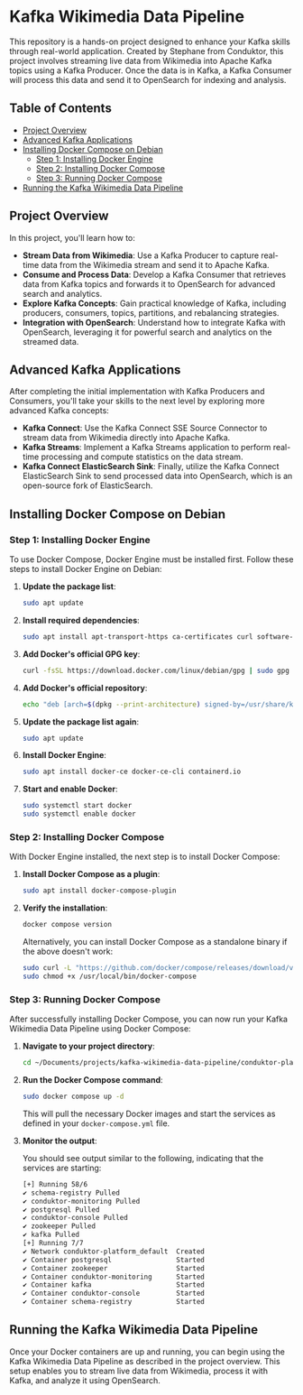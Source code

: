 # Kafka Wikimedia Data Pipeline

This repository is a hands-on project designed to enhance your Kafka skills through real-world application. Created by Stephane from Conduktor, this project involves streaming live data from Wikimedia into Apache Kafka topics using a Kafka Producer. Once the data is in Kafka, a Kafka Consumer will process this data and send it to OpenSearch for indexing and analysis.

## Table of Contents
- [Project Overview](#project-overview)
- [Advanced Kafka Applications](#advanced-kafka-applications)
- [Installing Docker Compose on Debian](#installing-docker-compose-on-debian)
    - [Step 1: Installing Docker Engine](#step-1-installing-docker-engine)
    - [Step 2: Installing Docker Compose](#step-2-installing-docker-compose)
    - [Step 3: Running Docker Compose](#step-3-running-docker-compose)
- [Running the Kafka Wikimedia Data Pipeline](#running-the-kafka-wikimedia-data-pipeline)

## Project Overview

In this project, you'll learn how to:

- **Stream Data from Wikimedia**: Use a Kafka Producer to capture real-time data from the Wikimedia stream and send it to Apache Kafka.
- **Consume and Process Data**: Develop a Kafka Consumer that retrieves data from Kafka topics and forwards it to OpenSearch for advanced search and analytics.
- **Explore Kafka Concepts**: Gain practical knowledge of Kafka, including producers, consumers, topics, partitions, and rebalancing strategies.
- **Integration with OpenSearch**: Understand how to integrate Kafka with OpenSearch, leveraging it for powerful search and analytics on the streamed data.

## Advanced Kafka Applications

After completing the initial implementation with Kafka Producers and Consumers, you'll take your skills to the next level by exploring more advanced Kafka concepts:

- **Kafka Connect**: Use the Kafka Connect SSE Source Connector to stream data from Wikimedia directly into Apache Kafka.
- **Kafka Streams**: Implement a Kafka Streams application to perform real-time processing and compute statistics on the data stream.
- **Kafka Connect ElasticSearch Sink**: Finally, utilize the Kafka Connect ElasticSearch Sink to send processed data into OpenSearch, which is an open-source fork of ElasticSearch.

## Installing Docker Compose on Debian

### Step 1: Installing Docker Engine

To use Docker Compose, Docker Engine must be installed first. Follow these steps to install Docker Engine on Debian:

1. **Update the package list**:

    ```bash
    sudo apt update
    ```

2. **Install required dependencies**:

    ```bash
    sudo apt install apt-transport-https ca-certificates curl software-properties-common
    ```

3. **Add Docker's official GPG key**:

    ```bash
    curl -fsSL https://download.docker.com/linux/debian/gpg | sudo gpg --dearmor -o /usr/share/keyrings/docker-archive-keyring.gpg
    ```

4. **Add Docker's official repository**:

    ```bash
    echo "deb [arch=$(dpkg --print-architecture) signed-by=/usr/share/keyrings/docker-archive-keyring.gpg] https://download.docker.com/linux/debian $(lsb_release -cs) stable" | sudo tee /etc/apt/sources.list.d/docker.list > /dev/null
    ```

5. **Update the package list again**:

    ```bash
    sudo apt update
    ```

6. **Install Docker Engine**:

    ```bash
    sudo apt install docker-ce docker-ce-cli containerd.io
    ```

7. **Start and enable Docker**:

    ```bash
    sudo systemctl start docker
    sudo systemctl enable docker
    ```

### Step 2: Installing Docker Compose

With Docker Engine installed, the next step is to install Docker Compose:

1. **Install Docker Compose as a plugin**:

    ```bash
    sudo apt install docker-compose-plugin
    ```

2. **Verify the installation**:

    ```bash
    docker compose version
    ```

   Alternatively, you can install Docker Compose as a standalone binary if the above doesn't work:

    ```bash
    sudo curl -L "https://github.com/docker/compose/releases/download/v2.20.2/docker-compose-$(uname -s)-$(uname -m)" -o /usr/local/bin/docker-compose
    sudo chmod +x /usr/local/bin/docker-compose
    ```

### Step 3: Running Docker Compose

After successfully installing Docker Compose, you can now run your Kafka Wikimedia Data Pipeline using Docker Compose:

1. **Navigate to your project directory**:

    ```bash
    cd ~/Documents/projects/kafka-wikimedia-data-pipeline/conduktor-platform
    ```

2. **Run the Docker Compose command**:

    ```bash
    sudo docker compose up -d
    ```

   This will pull the necessary Docker images and start the services as defined in your `docker-compose.yml` file.

3. **Monitor the output**:

   You should see output similar to the following, indicating that the services are starting:

    ```bash
    [+] Running 58/6
    ✔ schema-registry Pulled                                                                                       344.3s 
    ✔ conduktor-monitoring Pulled                                                                                   73.4s 
    ✔ postgresql Pulled                                                                                             48.3s 
    ✔ conduktor-console Pulled                                                                                     280.1s 
    ✔ zookeeper Pulled                                                                                             165.3s 
    ✔ kafka Pulled                                                                                                 165.3s 
    [+] Running 7/7
    ✔ Network conduktor-platform_default  Created                                                                    0.2s 
    ✔ Container postgresql                Started                                                                    2.2s 
    ✔ Container zookeeper                 Started                                                                    2.2s 
    ✔ Container conduktor-monitoring      Started                                                                    2.5s 
    ✔ Container kafka                     Started                                                                    1.5s 
    ✔ Container conduktor-console         Started                                                                    1.4s 
    ✔ Container schema-registry           Started                                                                    2.1s 
    ```

## Running the Kafka Wikimedia Data Pipeline

Once your Docker containers are up and running, you can begin using the Kafka Wikimedia Data Pipeline as described in the project overview. This setup enables you to stream live data from Wikimedia, process it with Kafka, and analyze it using OpenSearch.

